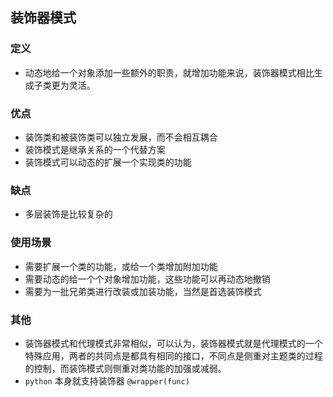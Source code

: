 ## 装饰器模式

### 定义

+ 动态地给一个对象添加一些额外的职责，就增加功能来说，装饰器模式相比生成子类更为灵活。

### 优点

+ 装饰类和被装饰类可以独立发展，而不会相互耦合
+ 装饰模式是继承关系的一个代替方案
+ 装饰模式可以动态的扩展一个实现类的功能

### 缺点

+ 多层装饰是比较复杂的

### 使用场景
+ 需要扩展一个类的功能，或给一个类增加附加功能
+ 需要动态的给一个个对象增加功能，这些功能可以再动态地撤销
+ 需要为一批兄弟类进行改装或加装功能，当然是首选装饰模式

### 其他
+ 装饰器模式和代理模式非常相似，可以认为，装饰器模式就是代理模式的一个特殊应用，两者的共同点是都具有相同的接口，不同点是侧重对主题类的过程的控制，而装饰模式则侧重对类功能的加强或减弱。
+ `python` 本身就支持装饰器 `@wrapper(func)`



